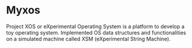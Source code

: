 # Myxos
 Project XOS or eXperimental Operating System is a platform to develop a toy operating system. Implemented OS data structures and functionalities on a simulated machine called XSM (eXperimental String Machine).
